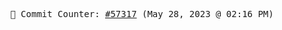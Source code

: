 <p align="center">
    <samp>
        📮 Commit Counter: <a href="https://github.com/Javascript-void0/Javascript-void0/commits/main">#57317</a> (May 28, 2023 @ 02:16 PM)
    </samp>
</p>